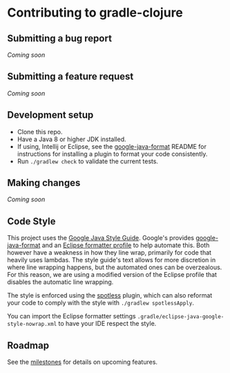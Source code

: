 # Contributing to gradle-clojure

## Submitting a bug report

_Coming soon_

## Submitting a feature request

_Coming soon_

## Development setup

- Clone this repo.
- Have a Java 8 or higher JDK installed.
- If using, Intellij or Eclipse, see the [google-java-format](https://github.com/google/google-java-format) README for instructions for installing a plugin to format your code consistently.
- Run `./gradlew check` to validate the current tests.

## Making changes

_Coming soon_

## Code Style

This project uses the [Google Java Style Guide](https://google.github.io/styleguide/javaguide.html). Google's provides [google-java-format](https://github.com/google/google-java-format) and an [Eclipse formatter profile](https://github.com/google/styleguide/blob/gh-pages/eclipse-java-google-style.xml) to help automate this. Both however have a weakness in how they line wrap, primarily for code that heavily uses lambdas. The style guide's text allows for more discretion in where line wrapping happens, but the automated ones can be overzealous. For this reason, we are using a modified version of the Eclipse profile that disables the automatic line wrapping.

The style is enforced using the [spotless](https://github.com/diffplug/spotless) plugin, which can also reformat your code to comply with the style with `./gradlew spotlessApply`.

You can import the Eclipse formatter settings `.gradle/eclipse-java-google-style-nowrap.xml` to have your IDE respect the style.

## Roadmap

See the [milestones](https://github.com/gradle-clojure/gradle-clojure/milestones) for details on upcoming features.
